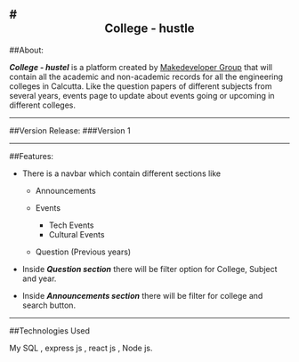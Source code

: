 #<center>College - hustle</center>
---
##About:

***College - hustel***  is a platform created by [Makedeveloper Group](http://makedeveloper.tech/) that will contain all the academic and non-academic records for all the engineering colleges in Calcutta. Like the question papers of different subjects from several years, events page to update about events going or upcoming in different colleges. 

---

##Version Release:
###Version 1

---

##Features:

- There is a navbar which contain different sections like
    
    - Announcements
    - Events

        - Tech Events
        - Cultural Events
    - Question (Previous years)

- Inside ***Question section*** there will be filter option for College, Subject and year.
- Inside ***Announcements section*** there will be filter for college and search button.


---
##Technologies Used

My SQL , express js , react js , Node js.
